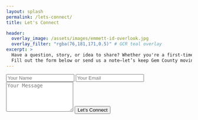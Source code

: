 ```yaml
---
layout: splash
permalink: /lets-connect/
title: Let's Connect

header:
  overlay_image: /assets/images/emmett-id-overlook.jpg
  overlay_filter: "rgba(76,181,171,0.5)" # GCR teal overlay
excerpt: >
  Have a question, story, or idea to share? Whether you're a first-timer or longtime member, we're all ears.  
  Fill out the form below or send us a note—let’s keep Gem County moving together.
---
```


<form action="https://api.web3forms.com/submit" method="POST">
  <input type="hidden" name="access_key" value="44e4274f-0135-4ee9-a1ad-bec18f07b6fc">
  <input type="hidden" name="subject" value="New message from gemcounty.run">
  <input type="text" name="name" placeholder="Your Name" required>
  <input type="email" name="email" placeholder="Your Email" required>
  <textarea name="message" placeholder="Your Message" rows="5" required></textarea>
  <input type="hidden" name="redirect" value="https://gemcounty.run/thanks">
  <input type="checkbox" name="botcheck" style="display:none;">
  <button type="submit" class="btn btn--primary">Let’s Connect</button>
</form>
